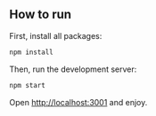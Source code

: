 ## How to run

First, install all packages:

```bash
npm install
```

Then, run the development server:

```bash
npm start
```

Open [http://localhost:3001](http://localhost:3001) and enjoy.
